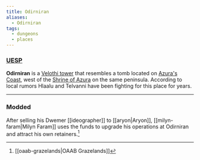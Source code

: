 ```yaml
---
title: Odirniran
aliases:
  - Odirniran
tags:
  - dungeons
  - places
---
```

### [UESP](https://en.uesp.net/wiki/Morrowind:Odirniran_(place))
**Odirniran** is a [Velothi tower](https://en.uesp.net/wiki/Morrowind:Velothi_Towers "Morrowind:Velothi Towers") that resembles a tomb located on [Azura's Coast](https://en.uesp.net/wiki/Morrowind:Azura%27s_Coast "Morrowind:Azura's Coast"), west of the [Shrine of Azura](https://en.uesp.net/wiki/Morrowind:Shrine_of_Azura "Morrowind:Shrine of Azura") on the same peninsula. According to local rumors Hlaalu and Telvanni have been fighting for this place for years.

***
### Modded
After selling his Dwemer [[ideographer]] to [[aryon|Aryon]], [[milyn-faram|Milyn Faram]] uses the funds to upgrade his operations at Odirniran and attract his own retainers.[^1]

[^1]: [[oaab-grazelands|OAAB Grazelands]]